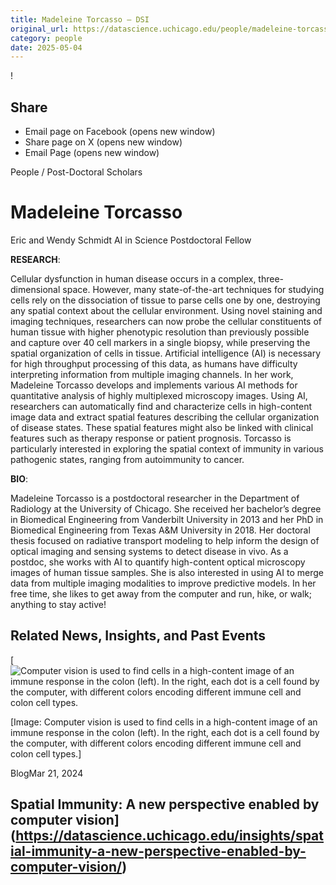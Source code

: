 ```yaml
---
title: Madeleine Torcasso – DSI
original_url: https://datascience.uchicago.edu/people/madeleine-torcasso
category: people
date: 2025-05-04
---
```


<!-- Table-like structure detected -->

!

## Share

* Email page on Facebook (opens new window)
* Share page on X (opens new window)
* Email Page (opens new window)

<!-- Table-like structure detected -->

People / Post-Doctoral Scholars

# Madeleine Torcasso

Eric and Wendy Schmidt AI in Science Postdoctoral Fellow

**RESEARCH**:

Cellular dysfunction in human disease occurs in a complex, three-dimensional space. However, many state-of-the-art techniques for studying cells rely on the dissociation of tissue to parse cells one by one, destroying any spatial context about the cellular environment. Using novel staining and imaging techniques, researchers can now probe the cellular constituents of human tissue with higher phenotypic resolution than previously possible and capture over 40 cell markers in a single biopsy, while preserving the spatial organization of cells in tissue. Artificial intelligence (AI) is necessary for high throughput processing of this data, as humans have difficulty interpreting information from multiple imaging channels. In her work, Madeleine Torcasso develops and implements various AI methods for quantitative analysis of highly multiplexed microscopy images. Using AI, researchers can automatically find and characterize cells in high-content image data and extract spatial features describing the cellular organization of disease states. These spatial features might also be linked with clinical features such as therapy response or patient prognosis. Torcasso is particularly interested in exploring the spatial context of immunity in various pathogenic states, ranging from autoimmunity to cancer.

**BIO**:

Madeleine Torcasso is a postdoctoral researcher in the Department of Radiology at the University of Chicago. She received her bachelor’s degree in Biomedical Engineering from Vanderbilt University in 2013 and her PhD in Biomedical Engineering from Texas A&M University in 2018. Her doctoral thesis focused on radiative transport modeling to help inform the design of optical imaging and sensing systems to detect disease in vivo. As a postdoc, she works with AI to quantify high-content optical microscopy images of human tissue samples. She is also interested in using AI to merge data from multiple imaging modalities to improve predictive models. In her free time, she likes to get away from the computer and run, hike, or walk; anything to stay active!

## Related News, Insights, and Past Events

<!-- Table-like structure detected -->

[![Computer vision is used to find cells in a high-content image of an immune response in the colon (left). In the right, each dot is a cell found by the computer, with different colors encoding different immune cell and colon cell types.](https://datascience.uchicago.edu/wp-content/uploads/2024/03/Fig1-e1710864152116-750x500.png)

[Image: Computer vision is used to find cells in a high-content image of an immune response in the colon (left). In the right, each dot is a cell found by the computer, with different colors encoding different immune cell and colon cell types.]

BlogMar 21, 2024

## Spatial Immunity: A new perspective enabled by computer vision](https://datascience.uchicago.edu/insights/spatial-immunity-a-new-perspective-enabled-by-computer-vision/)